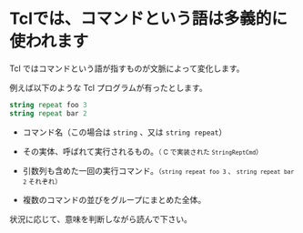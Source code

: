 # Tclでは、コマンドという語は多義的に使われます

Tcl ではコマンドという語が指すものが文脈によって変化します。

例えば以下のような Tcl プログラムが有ったとします。

```tcl
string repeat foo 3
string repeat bar 2
```

- コマンド名（この場合は `string` 、又は `string repeat`）

- その実体、呼ばれて実行されるもの。<small>（ C で実装された `StringReptCmd`）</small>

- 引数列も含めた一回の実行コマンド。<small>（`string repeat foo 3` 、 `string repeat bar 2` それぞれ）</small>

- 複数のコマンドの並びをグループにまとめた全体。

状況に応じて、意味を判断しながら読んで下さい。

